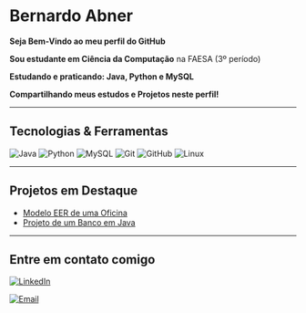 #  Bernardo Abner 

 **Seja Bem-Vindo ao meu perfil do GitHub**

 **Sou estudante em Ciência da Computação** na FAESA (3º período) 

 **Estudando e praticando: Java, Python e MySQL**

 **Compartilhando meus estudos e Projetos neste perfil!**

---

## Tecnologias & Ferramentas 

![Java](https://img.shields.io/badge/Java-ED8B00?style=for-the-badge&logo=java&logoColor=white)
![Python](https://img.shields.io/badge/Python-3776AB?style=for-the-badge&logo=python&logoColor=white)
![MySQL](https://img.shields.io/badge/MySQL-005C84?style=for-the-badge&logo=mysql&logoColor=white)
![Git](https://img.shields.io/badge/Git-F05032?style=for-the-badge&logo=git&logoColor=white)
![GitHub](https://img.shields.io/badge/GitHub-181717?style=for-the-badge&logo=github&logoColor=white)
![Linux](https://img.shields.io/badge/Linux-181717?style=for-the-badge&logo=Linux&logoColor=white)

---
## Projetos em Destaque

- [Modelo EER de uma Oficina](https://github.com/BernardoAbner/Oficina_Refinado.git)
- [Projeto de um Banco em Java](https://github.com/BernardoAbner/Banco-javaPOO.git)

---
## Entre em contato comigo 
[![LinkedIn](https://img.shields.io/badge/LinkedIn-0077B5?style=for-the-badge&logo=linkedin&logoColor=white)](https://www.linkedin.com/in/bernardo-abner)  

[![Email](https://img.shields.io/badge/Email-D14836?style=for-the-badge&logo=gmail&logoColor=white)](mailto:bernardoabnerwsp@gmail.com)










 






